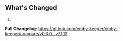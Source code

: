 ## What's Changed

1.

**Full Changelog**: https://github.com/emby-keeper/emby-keeper/compare/v0.0.0...v7.1.12
